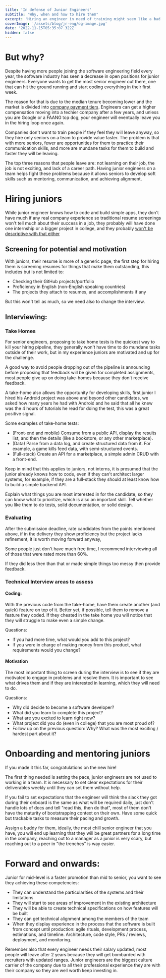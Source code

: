 ```yaml
---
title: 'In defense of Junior Engineers'
subtitle: "Why, when and how to hire them"
excerpt: 'Hiring an engineer in need of training might seem like a bad idea but is a strategy that will pay off in the long run.'
coverImage: '/assets/blog/jr-eng/og-image.jpg'
date: '2022-11-15T05:35:07.322Z'
hidden: false
---
```


# But why?

Despite having more people joining the software engineering field every year, the software industry has seen a decrease in open positions for junior engineers. Everyone wants to get the most senior engineer out there, one that can hit the ground running and start coding everything in their first week.

The reason for that is due to the median tenure becoming lower and the market is divided into [company payment tiers](https://blog.pragmaticengineer.com/software-engineering-salaries-in-the-netherlands-and-europe/). Engineers can get a higher compensation moving into a techier company after a few years, and unless you are Google or a FAANG top dog, your engineer will eventually leave you in the hiring loop once again.

Companies don't want to train people if they feel they will leave anyway, so they hire only seniors on a team to provide value faster. The problem is that with more seniors, fewer are opportunities for them to practice their communication skills, and more are mundane tasks for them to build and faster they will be leaving. 

The top three reasons that people leave are: not learning on their job, the job is not exciting, and lack of a career path. Having junior engineers on a team helps fight these problems because it allows seniors to develop soft skills such as mentoring, communication, and achieving alignment.

# Hiring juniors

While junior engineer knows how to code and build simple apps, they don't have much if any real company experience so traditional resume screenings won't tell much about their success in a job, they probably will have done one internship or a bigger project in college, and they probably [won't be descriptive with that either](/posts/mistakes-to-avoid-in-resume)

## Screening for potential and motivation

With juniors, their resume is more of a generic page, the first step for hiring them is screening resumes for things that make them outstanding, this includes but is not limited to:

* Checking their GitHub projects/portfolio
* Proficiency in English (non-English speaking countries)
* The projects they attach to resumes, and accomplishments if any

But this won't tell as much, so we need also to change the interview.

## Interviewing:

### Take Homes

For senior engineers, proposing to take home tests is the quickest way to kill your hiring pipeline, they generally won't have time to do mundane tasks outside of their work, but in my experience juniors are motivated and up for the challenge.

A good way to avoid people dropping out of the pipeline is announcing before proposing that feedback will be given for completed assignments, most people give up on doing take-homes because they don't receive feedback. 

A take-home also allows the opportunity for developing skills, first junior I hired his Android project was above and beyond other candidates, we asked how many years he had with Android and he said that all he knew was the 4 hours of tutorials he read for doing the test, this was a great positive signal.

Some examples of take-home tests:

* (Front-end and mobile) Consume from a public API, display the results list, and then the details (like a bookstore, or any other marketplace). 
* (Data) Parse from a data log, and create structured data from it. For example, a game kills feed data, with semi-structured events.
* (Full-stack) Create an API for a marketplace, a simple admin CRUD with a front-end.

Keep in mind that this applies to juniors, not interns, it is presumed that the junior already knows how to code, even if they can't architect larger systems, for example, if they are a full-stack they should at least know how to build a simple backend API.

Explain what things you are most interested in for the candidate, so they can know what to prioritize, which is also an important skill. Tell whether you like them to do tests, solid documentation, or solid design.

### Evaluating

After the submission deadline, rate candidates from the points mentioned above, if in the delivery they show proficiency but the project lacks refinement, it is worth moving forward anyway, 

Some people just don't have much free time, I recommend interviewing all of those that were rated more than 60%.

If they did less then than that or made simple things too messy then provide feedback.

### Technical Interview areas to assess

#### Coding:

With the previous code from the take-home, have them create another (and quick) feature on top of it. Better yet, if possible, tell them to remove a feature they coded. If they cheated in the take home you will notice that they will struggle to make even a simple change. 

Questions:

* If you had more time, what would you add to this project?
* If you were in charge of making money from this product, what requirements would you change?

#### Motivation

The most important thing to screen during the interview is to see if they are motivated to engage in problems and resolve them. It is important to see what drives them and if they are interested in learning, which they will need to do.

Questions:

* Why did decide to become a software developer?
* What did you learn to complete this project?
* What are you excited to learn right now?
* What project did you do (even in college) that you are most proud of?
* Follow up on the previous question: Why? What was the most exciting / hardest part about it?

# Onboarding and mentoring juniors

If you made it this far, congratulations on the new hire!

The first thing needed is setting the pace, junior engineers are not used to working in a team. It is necessary to set clear expectations for their deliverables weekly until they can set them without help. 

If you fail to set expectations that the engineer will think the slack they got during their onboard is the same as what will be required daily, just don't handle lots of docs and tell "read this, then do that", most of them don't have the maturity of bootstrapping context on their own. Have some quick but trackable tasks to measure their pacing and growth.

Assign a buddy for them, ideally, the most chill senior engineer that you have, you will end up learning that they will be great partners for a long time in the company, reaching out to a manager as a junior is very scary, but reaching out to a peer in "the trenches" is way easier.

# Forward and onwards:

Junior for mid-level is a faster promotion than mid to senior, you want to see they achieving these competencies:

* They can understand the particularities of the systems and their limitations 
* They will start to see areas of improvement in the existing architecture 
* They will be able to create technical specifications on how features will be built 
* They can get technical alignment among the members of the team
* When they display experience in the process that the software is built from concept until production: agile rituals, development process, estimations, and timeline. Architecture, code style, PRs / reviews, deployment, and monitoring.

Remember also that every engineer needs their salary updated, most people will leave after 2 years because they will get bombarded with recruiters with updated ranges. Junior engineers are the biggest culture carrier of the company due to all their professional experience they are with their company so they are well worth keep investing in.